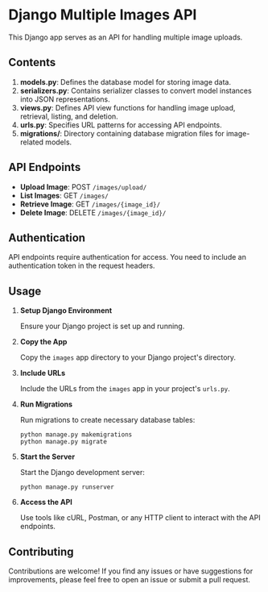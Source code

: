 # Django Multiple Images API

This Django app serves as an API for handling multiple image uploads.

## Contents

1. **models.py**: Defines the database model for storing image data.
2. **serializers.py**: Contains serializer classes to convert model instances into JSON representations.
3. **views.py**: Defines API view functions for handling image upload, retrieval, listing, and deletion.
4. **urls.py**: Specifies URL patterns for accessing API endpoints.
5. **migrations/**: Directory containing database migration files for image-related models.

## API Endpoints

- **Upload Image**: POST `/images/upload/`
- **List Images**: GET `/images/`
- **Retrieve Image**: GET `/images/{image_id}/`
- **Delete Image**: DELETE `/images/{image_id}/`

## Authentication

API endpoints require authentication for access. You need to include an authentication token in the request headers.

## Usage

1. **Setup Django Environment**

   Ensure your Django project is set up and running.

2. **Copy the App**

   Copy the `images` app directory to your Django project's directory.

3. **Include URLs**

   Include the URLs from the `images` app in your project's `urls.py`.

4. **Run Migrations**

   Run migrations to create necessary database tables:

   ```
   python manage.py makemigrations
   python manage.py migrate
   ```

5. **Start the Server**

   Start the Django development server:

   ```
   python manage.py runserver
   ```

6. **Access the API**

   Use tools like cURL, Postman, or any HTTP client to interact with the API endpoints.

## Contributing

Contributions are welcome! If you find any issues or have suggestions for improvements, please feel free to open an issue or submit a pull request.
